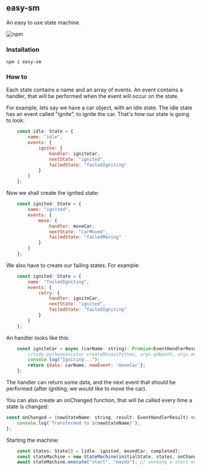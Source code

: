 ## easy-sm
An easy to use state machine.

![npm](https://img.shields.io/npm/v/easy-sm)

### Installation
```
npm i easy-sm
```

### How to

Each state contains a name and an array of events.
An event contains a handler, that will be performed when the event will occur on the state.

For example, lets say we have a car object, with an idle state.
The idle state has an event called "ignite", to ignite the car.
That's how our state is going to look:
```javascript
    const idle: State = {
        name: "idle",
        events: {
            ignite: {
                handler: igniteCar,
                nextState: "ignited",
                failedState: "failedIgniting"
            }
        }
    };
```

Now we shall create the ignited state:
```javascript
    const ignited: State = {
        name: "ignited",
        events: {
            move: {
                handler: moveCar,
                nextState: "carMoved",
                failedState: "failedMoving"
            }
        }
    };
```

We also have to create our failing states. For example:
```javascript
    const ignited: State = {
        name: "failedIgniting",
        events: {
            retry: {
                handler: igniteCar,
                nextState: "ignited",
                failedState: "failedIgniting"
            }           
        }
    };
```

An handler looks like this:
```javascript
    const igniteCar = async (carName: string): Promise<EventHandlerResult> => {
        //todo pythonexecutor createMosaicPython, args.gdbpath, args.mapname, args.srid.tostring
        console.log("Igniting...");
        return {data: carName, newEvent: 'moveCar'};
    };
```
The handler can return some data, and the next event that should be performed (after igniting, we would like to move the car).

You can also create an onChanged function, that will be called every time a state is changed:
```javascript
const onChanged = (newStateName: string, result: EventHandlerResult) => {
    console.log(`Transformed to ${newStateName}`);
};
```

Starting the machine:
```javascript
    const states: State[] = [idle, ignited, movedCar, completed];
    const stateMachine = new StateMachine(initialState, states, onChanged);
    await stateMachine.execute("start", "mazda"); // sending a start event to the machine, and some data
```


